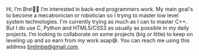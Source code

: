 Hi, I’m Brel👋🏽
I’m interested in back-end programmers work.
My main goal's to become a mecatronician or robotician so I trying to master low level system technologies.
I'm currently trying as much as I can to master C++. But I do use C, Python and HTML5/CSS3 as usually as possible in my daily projects.
I’m looking to collaborate on some projects
(big or little) to keep on leveling up and so earn from my work asap😅.
You can reach me using this address brelmbe@gmail.com.

<!---
BrelM/BrelM is a ✨ special ✨ repository because its `README.md` (this file) appears on your GitHub profile.
You can click the Preview link to take a look at your changes.
--->
